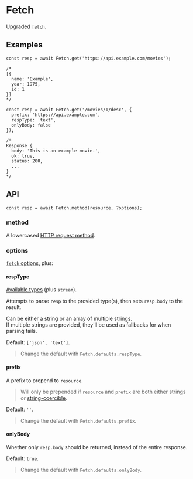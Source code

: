 # Fetch

Upgraded [`fetch`].

## Examples

```JS
const resp = await Fetch.get('https://api.example.com/movies');

/*
[{
  name: 'Example',
  year: 1975,
  id: 1
}]
*/
```

```JS
const resp = await Fetch.get('/movies/1/desc', {
  prefix: 'https://api.example.com',
  respType: 'text',
  onlyBody: false
});

/*
Response {
  body: 'This is an example movie.',
  ok: true,
  status: 200,
  ...
}
*/
```


## API

```JS
const resp = await Fetch.method(resource, ?options);
```

### method

A lowercased [HTTP request method].

### options

[`fetch` options], plus:

#### respType

[Available types] (plus `stream`).

Attempts to parse `resp` to the provided type(s), then sets `resp.body` to the result.

Can be either a string or an array of multiple strings.  
If multiple strings are provided, they'll be used as fallbacks for when parsing fails.

Default: `['json', 'text']`.

> Change the default with `Fetch.defaults.respType`.

#### prefix

A prefix to prepend to `resource`.

> Will only be prepended if `resource` and `prefix` are both either strings or [string-coercible].

Default: `''`.

> Change the default with `Fetch.defaults.prefix`.

#### onlyBody

Whether only `resp.body` should be returned, instead of the entire response.

Default: `true`.

> Change the default with `Fetch.defaults.onlyBody`.


[`fetch`]: https://developer.mozilla.org/en-US/docs/Web/API/Fetch_API/Using_Fetch
[HTTP request method]: https://developer.mozilla.org/en-US/docs/Web/HTTP/Methods
[Available types]: https://developer.mozilla.org/en-US/docs/Web/API/Response#instance_methods
[`fetch` options]: https://developer.mozilla.org/en-US/docs/Web/API/RequestInit
[string-coercible]: https://developer.mozilla.org/en-US/docs/Web/JavaScript/Reference/Global_Objects/String#string_coercion
